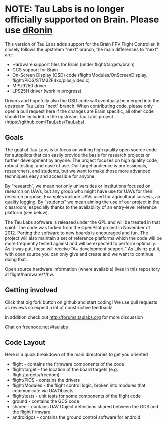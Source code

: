 # NOTE: Tau Labs is no longer officially supported on Brain. Please use [dRonin](http://dronin.org)

This version of Tau Labs adds support for the Brain FPV Flight Controller. It closely follows the upstream "next" branch,
the main differences to "next" are:

* Hardware support files for Brain (under flight/targets/brain)
* GCS support for Brain
* On-Screen Display (OSD) code (flight/Modules/OnScreenDisplay, flight/PiOS/STM32F4xx/pios_video.c)
* MPU9250 driver
* LPS25H driver (work in progress)

Drivers and hopefully also the OSD code will eventually be merged into the upstream Tau Labs "next" branch. When
contributing code, please only open a pull request here if the changes are Brain specific, all other code should be 
included in the upstream Tau Labs project (https://github.com/TauLabs/TauLabs).

## Goals
The goal of Tau Labs is to focus on writing high quality open source code for autopilots that can easily provide the basis for research projects or further development by anyone.  The project focuses on high quality code, robust testing, and ease of use. Our target audience is professionals, researchers, and students, but we want to make those more advanced techniques easy and accessible for anyone.

By “research”, we mean not only universities or institutions focused on research on UAVs, but any group who might have use for UAVs for their research purpose. Examples include UAVs used for agricultural surveys, air quality logging. By “students” we mean aiming the use of our project in the classroom, especially thanks to the availability of an entry-level reference platform (see below).

The Tau Labs software is released under the GPL and will be treated in that spirit.  The code was forked from the OpenPilot project in November of 2012.  Porting the software to new boards is encouraged and fun.  The project will also maintain a set of reference platforms which the code will be more frequently tested against and will be expected to perform optimally.  As it was put, these will receive “A+ development support.”  As Lilvinz put it, with open source you can only give and create and we want to continue doing that.

Open source hardware information (where available) lives in this repository at flight/hardware/*/hw.

## Getting involved
Click that big fork button on github and start coding!  We use pull requests as reviews so expect a lot of constructive feedback!

In addition check out http://forums.taulabs.org for more discussion

Chat on freenode.net #taulabs

## Code Layout

Here is a quick breakdown of the main directories to get you oriented

* flight - contains the firmware components of the code
* flight/target - the location of the board targets (e.g. flight/targets/freedom)
* flight/PiOS - contains the drivers
* flight/Modules - the flight control logic, broken into modules that communicate via UAVObjects
* flight/tests - unit tests for some components of the flight code
* ground - contains the GCS code
* shared - contains UAV Object definitions shared between the GCS and the flight firmware
* androidgcs - contains the ground control software for android
